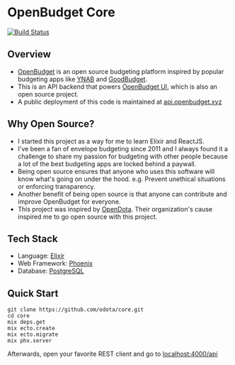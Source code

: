 # OpenBudget Core

[![Build Status](https://travis-ci.org/obudget/core.svg?branch=master)](https://travis-ci.org/obudget/core)

## Overview

* [OpenBudget](https://openbudget.xyz) is an open source budgeting platform inspired by popular budgeting apps like [YNAB](https://youneedabudget.com) and [GoodBudget](https://goodbudget.com).
* This is an API backend that powers [OpenBudget UI](https://github.com/obudget/ui), which is also an open source project.
* A public deployment of this code is maintained at [api.openbudget.xyz](https://api.openbudget.xyz)

## Why Open Source?

* I started this project as a way for me to learn Elixir and ReactJS.
* I've been a fan of envelope budgeting since 2011 and I always found it a challenge to share my passion for budgeting with other people because a lot of the best budgeting apps are locked behind a paywall.
* Being open source ensures that anyone who uses this software will know what's going on under the hood. e.g. Prevent unethical situations or enforcing transparency.
* Another benefit of being open source is that anyone can contribute and improve OpenBudget for everyone.
* This project was inspired by [OpenDota](https://www.opendota.com). Their organization's cause inspired me to go open source with this project.

## Tech Stack

* Language: [Elixir](https://elixir-lang.org/)
* Web Framework: [Phoenix](http://phoenixframework.org/)
* Database: [PostgreSQL](https://www.postgresql.org/)

## Quick Start

```
git clone https://github.com/odota/core.git
cd core
mix deps.get
mix ecto.create
mix ecto.migrate
mix phx.server
```

Afterwards, open your favorite REST client and go to [localhost:4000/api](http://localhost:4000/api)
